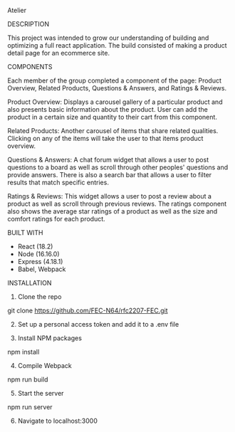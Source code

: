 Atelier



DESCRIPTION

This project was intended to grow our understanding of building and optimizing a full react application.  The build consisted of making a product detail page for an ecommerce site.



COMPONENTS

Each member of the group completed a component of the page: Product Overview, Related Products, Questions & Answers, and Ratings & Reviews.

Product Overview: Displays a carousel gallery of a particular product and also presents basic information about the product. User can add the product in a certain size and quantity to their cart from this component.

Related Products: Another carousel of items that share related qualities. Clicking on any of the items will take the user to that items product overview.

Questions & Answers: A chat forum widget that allows a user to post questions to a board as well as scroll through other peoples' questions and provide answers.  There is also a search bar that allows a user to filter results that match specific entries.

Ratings & Reviews:  This widget allows a user to post a review about a product as well as scroll through previous reviews.  The ratings component also shows the average star ratings of a product as well as the size and comfort ratings for each product.



BUILT WITH

- React (18.2)
- Node (16.16.0)
- Express (4.18.1)
- Babel, Webpack


INSTALLATION

1. Clone the repo

  git clone https://github.com/FEC-N64/rfc2207-FEC.git

2. Set up a personal access token and add it to a .env file



3. Install NPM packages

  npm install

4. Compile Webpack

  npm run build

5. Start the server

  npm run server

6. Navigate to localhost:3000




